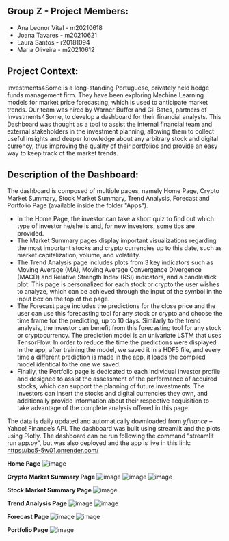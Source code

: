 ## Group Z - Project Members:
- Ana Leonor Vital - m20210618
- Joana Tavares - m20210621
- Laura Santos - r20181094
- Maria Oliveira - m20210612


## Project Context:
Investments4Some is a long-standing Portuguese, privately held hedge funds management firm. They have been exploring Machine Learning models for market price forecasting, which is used to anticipate market trends. Our team was hired by Warner Buffer and Gil Bates, partners of Investments4Some, to develop a dashboard for their financial analysts. 
This Dashboard was thought as a tool to assist the internal financial team and external stakeholders in the investment planning, allowing them to collect useful insights and deeper knowledge about any arbitrary stock and digital currency, thus improving the quality of their portfolios and provide an easy way to keep track of the market trends.

## Description of the Dashboard:
The dashboard is composed of multiple pages, namely Home Page, Crypto Market Summary, Stock Market Summary, Trend Analysis, Forecast and Portfolio Page (available inside the folder "Apps").
- In the Home Page, the investor can take a short quiz to find out which type of investor he/she is and, for new investors, some tips are provided.
- The Market Summary pages display important visualizations regarding the most important stocks and crypto currencies up to this date, such as market capitalization, volume, and volatility. 
- The Trend Analysis page includes plots from 3 key indicators such as Moving Average (MA), Moving Average Convergence Divergence (MACD) and Relative Strength Index (RSI) indicators, and a candlestick plot. This page is personalized for each stock or crypto the user wishes to analyze, which can be achieved through the input of the symbol in the input box on the top of the page.
- The Forecast page includes the predictions for the close price and the user can use this forecasting tool for any stock or crypto and choose the time frame for the predicting, up to 10 days. Similarly to the trend analysis, the investor can benefit from this forecasting tool for any stock or cryptocurrency. The prediction model is an univariate LSTM that uses TensorFlow. In order to reduce the time the predictions were displayed in the app, after training the model, we saved it in a HDF5 file, and every time a different prediction is made in the app, it loads the compiled model identical to the one we saved. 
- Finally, the Portfolio page is dedicated to each individual investor profile and designed to assist the assessment of the performance of acquired stocks, which can support the planning of future investments. The investors can insert the stocks and digital currencies they own, and additionally provide information about their respective acquisition to take advantage of the complete analysis offered in this page.

The data is daily updated and automatically downloaded from *yfinance* – Yahoo! Finance’s API.
The dashboard was built using streamlit and the plots using Plotly. The dashboard can be run following the command “streamlit run app.py”, but was also deployed and the app is live in this link: https://bc5-5w01.onrender.com/

**Home Page**
![image](https://user-images.githubusercontent.com/90759149/170966173-b596e1e1-cd61-41ad-b49c-2510e3f412c6.png)

**Crypto Market Summary Page**
![image](https://user-images.githubusercontent.com/90759149/170966276-e3dd29a4-343d-4e06-bcfd-02c92fc2cbc4.png)
![image](https://user-images.githubusercontent.com/90759149/170966399-d9b7a07f-69f8-463b-b9d1-0eb697fce242.png)
![image](https://user-images.githubusercontent.com/90759149/170966455-82b3a3bf-691c-4d84-b656-3f1733c5313f.png)

**Stock Market Summary Page**
![image](https://user-images.githubusercontent.com/90759149/170966584-9f5a0b97-e359-442b-9e5e-152271b329f7.png)

**Trend Analysis Page**
![image](https://user-images.githubusercontent.com/90759149/170966713-baa667cd-4ade-4f69-aaa3-8d6f99276251.png)
![image](https://user-images.githubusercontent.com/90759149/170966772-21a22876-d697-4704-9abe-1bc1518927c0.png)

**Forecast Page**
![image](https://user-images.githubusercontent.com/90759149/170966876-8723fad3-c861-4fae-9616-2c72d9a5b688.png)
![image](https://user-images.githubusercontent.com/90759149/170966942-991ae343-ddc2-49d5-856b-5c84871dbee2.png)


**Portfolio Page**
![image](https://user-images.githubusercontent.com/90759149/170966059-3495e704-403c-427c-ac9f-a523e24dcf09.png)


